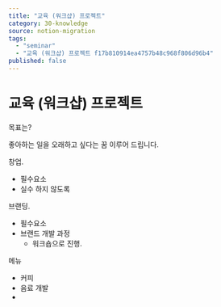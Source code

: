 ```yaml
---
title: "교육 (워크샵) 프로젝트"
category: 30-knowledge
source: notion-migration
tags:
  - "seminar"
  - "교육 (워크샵) 프로젝트 f17b810914ea4757b48c968f806d96b4"
published: false
---
```


# 교육 (워크샵) 프로젝트

목표는?

좋아하는 일을 오래하고 싶다는 꿈 이루어 드립니다.

창업.

* 필수요소
* 실수 하지 않도록

브랜딩.

* 필수요소
* 브랜드 개발 과정
  * 워크숍으로 진행.

메뉴

* 커피
* 음료 개발
*
